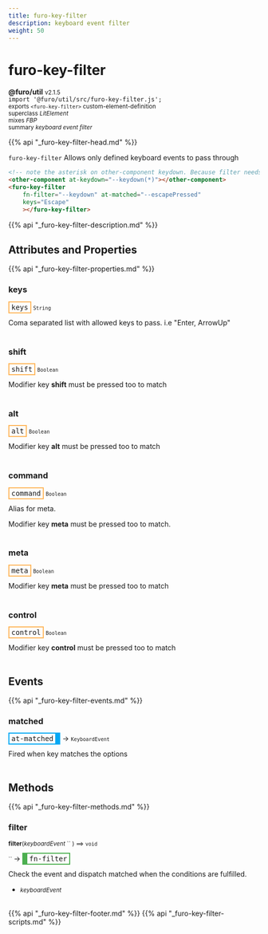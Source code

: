 ```yaml
---
title: furo-key-filter
description: keyboard event filter
weight: 50
---
```


# furo-key-filter
**@furo/util** <small>v2.1.5</small>
<br>`import '@furo/util/src/furo-key-filter.js';`<small>
<br>exports `<furo-key-filter>` custom-element-definition
<br>superclass *LitElement*
<br> mixes *FBP*</small>
<br><small>summary *keyboard event filter*</small>

{{% api "_furo-key-filter-head.md" %}}

`furo-key-filter`
Allows only defined keyboard events to pass through

```html
<!-- note the asterisk on other-component keydown. Because filter needs the keyboard event. -->
<other-component at-keydown="--keydown(*)"></other-component>
<furo-key-filter
    fn-filter="--keydown" at-matched="--escapePressed"
    keys="Escape"
    ></furo-key-filter>
```

{{% api "_furo-key-filter-description.md" %}}


## Attributes and Properties
{{% api "_furo-key-filter-properties.md" %}}




### **keys**

<span  style="border-width:2px; border-style: solid;border-color:  rgb(255, 182, 91);font-family:monospace; padding:2px 4px;">keys</span>
<small>`String` </small>

Coma separated list with allowed keys to pass. i.e "Enter, ArrowUp"
<br><br>

### **shift**

<span  style="border-width:2px; border-style: solid;border-color:  rgb(255, 182, 91);font-family:monospace; padding:2px 4px;">shift</span>
<small>`Boolean` </small>

Modifier key **shift** must be pressed too to match
<br><br>

### **alt**

<span  style="border-width:2px; border-style: solid;border-color:  rgb(255, 182, 91);font-family:monospace; padding:2px 4px;">alt</span>
<small>`Boolean` </small>

Modifier key **alt** must be pressed too to match
<br><br>

### **command**

<span  style="border-width:2px; border-style: solid;border-color:  rgb(255, 182, 91);font-family:monospace; padding:2px 4px;">command</span>
<small>`Boolean` </small>

Alias for meta.

Modifier key **meta** must be pressed too to match.
<br><br>

### **meta**

<span  style="border-width:2px; border-style: solid;border-color:  rgb(255, 182, 91);font-family:monospace; padding:2px 4px;">meta</span>
<small>`Boolean` </small>

Modifier key **meta** must be pressed too to match
<br><br>

### **control**

<span  style="border-width:2px; border-style: solid;border-color:  rgb(255, 182, 91);font-family:monospace; padding:2px 4px;">control</span>
<small>`Boolean` </small>

Modifier key **control** must be pressed too to match
<br><br>
## Events
{{% api "_furo-key-filter-events.md" %}}

### **matched**
<span  style="border-width:2px 10px 2px 2px; border-style: solid;border-color:  rgb(2, 168, 244);font-family:monospace; padding:2px 4px;">at-matched</span>
→ <small>`KeyboardEvent`</small>

 Fired when key matches the options
<br><br>

## Methods
{{% api "_furo-key-filter-methods.md" %}}


### **filter**
<small>**filter**(*keyboardEvent* `` ) ⟹ `void`</small>

<small>`` </small> →
<span  style="border-width:2px 2px 2px 10px; border-style: solid;border-color:  rgb(76, 175, 80);font-family:monospace; padding:2px 4px;">fn-filter</span>

Check the event and dispatch matched when the conditions are fulfilled.

- <small>*keyboardEvent* </small>
<br><br>










{{% api "_furo-key-filter-footer.md" %}}
{{% api "_furo-key-filter-scripts.md" %}}
